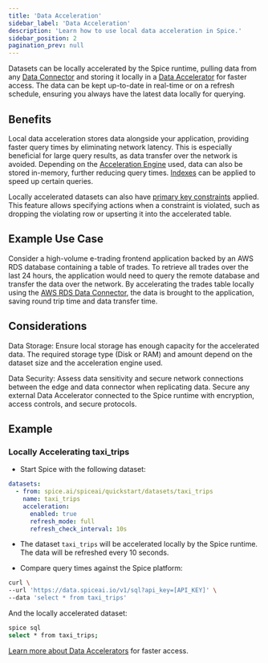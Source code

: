 ```yaml
---
title: 'Data Acceleration'
sidebar_label: 'Data Acceleration'
description: 'Learn how to use local data acceleration in Spice.'
sidebar_position: 2
pagination_prev: null
---
```


Datasets can be locally accelerated by the Spice runtime, pulling data from any [Data Connector](/components/data-connectors) and storing it locally in a [Data Accelerator](/components/data-accelerators) for faster access. The data can be kept up-to-date in real-time or on a refresh schedule, ensuring you always have the latest data locally for querying.

## Benefits

Local data acceleration stores data alongside your application, providing faster query times by eliminating network latency. This is especially beneficial for large query results, as data transfer over the network is avoided. Depending on the [Acceleration Engine](/components/data-accelerators) used, data can also be stored in-memory, further reducing query times. [Indexes](./indexes.md) can be applied to speed up certain queries.

Locally accelerated datasets can also have [primary key constraints](./constraints.md) applied. This feature allows specifying actions when a constraint is violated, such as dropping the violating row or upserting it into the accelerated table.

## Example Use Case

Consider a high-volume e-trading frontend application backed by an AWS RDS database containing a table of trades. To retrieve all trades over the last 24 hours, the application would need to query the remote database and transfer the data over the network. By accelerating the trades table locally using the [AWS RDS Data Connector](https://github.com/spiceai/quickstarts/tree/trunk/rds-aurora-mysql), the data is brought to the application, saving round trip time and data transfer time.

## Considerations

Data Storage: Ensure local storage has enough capacity for the accelerated data. The required storage type (Disk or RAM) and amount depend on the dataset size and the acceleration engine used.

Data Security: Assess data sensitivity and secure network connections between the edge and data connector when replicating data. Secure any external Data Accelerator connected to the Spice runtime with encryption, access controls, and secure protocols.

## Example

### Locally Accelerating taxi_trips

- Start Spice with the following dataset:

```yaml
datasets:
  - from: spice.ai/spiceai/quickstart/datasets/taxi_trips
    name: taxi_trips
    acceleration:
      enabled: true
      refresh_mode: full
      refresh_check_interval: 10s
```

- The dataset `taxi_trips` will be accelerated locally by the Spice runtime. The data will be refreshed every 10 seconds.

- Compare query times against the Spice platform:

```bash
curl \
--url 'https://data.spiceai.io/v1/sql?api_key=[API_KEY]' \
--data 'select * from taxi_trips'
```

And the locally accelerated dataset:

```bash
spice sql
select * from taxi_trips;
```

[Learn more about Data Accelerators](/components/data-accelerators) for faster access.
